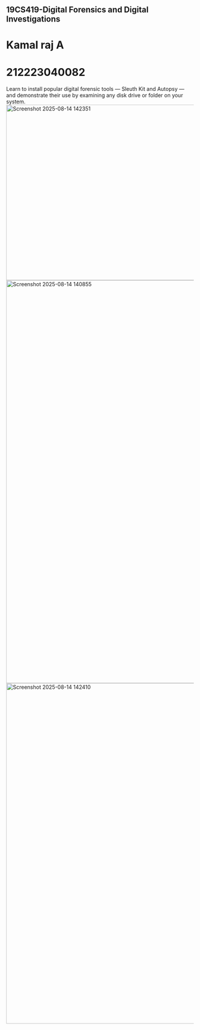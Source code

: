 ## 19CS419-Digital Forensics and Digital  Investigations 
# Kamal raj A 
# 212223040082 
Learn to install popular digital forensic tools — Sleuth Kit and Autopsy — and 
demonstrate their use by examining any disk drive or folder on your system.
<img width="819" height="470" alt="Screenshot 2025-08-14 142351" src="https://github.com/user-attachments/assets/07754f72-c0bc-43a2-a12f-9c586803a4eb" />
<img width="1918" height="1079" alt="Screenshot 2025-08-14 140855" src="https://github.com/user-attachments/assets/60ddcc52-d4dc-4a5c-976e-0d39e03984ce" />
<img width="1715" height="912" alt="Screenshot 2025-08-14 142410" src="https://github.com/user-attachments/assets/e0bd9ab2-42f2-4099-b8be-c6dacb555711" />
